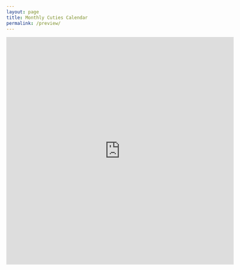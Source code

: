 ```yaml
---
layout: page
title: Monthly Cuties Calendar
permalink: /preview/
---
```

<section class="mw5 mw7-ns center  pa3 ph5-ns">
<iframe src="https://calendar.google.com/calendar/embed?src=hicuties.com_efcbqi2sku1r5ea0gp1fecifvg%40group.calendar.google.com&mode=WEEK&ctz=America/Los_Angeles" style="border: 0" width="600" height="600" frameborder="0" scrolling="no"></iframe>
</section>